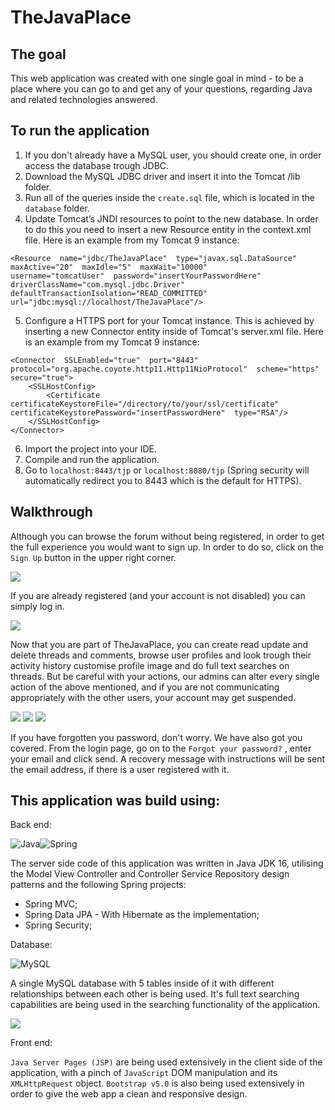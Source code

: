# TheJavaPlace


## The goal
This web application was created with one single goal in mind - to be a place where you can go to and get any of your questions, regarding Java and related technologies answered.

## To run the application
1. If you don't already have a MySQL user, you should create one, in order access the database trough JDBC.
2. Download the MySQL JDBC driver and insert it into the Tomcat /lib folder.
3. Run all of the queries inside the `create.sql` file, which is located in the `database` folder.
4. Update Tomcat’s JNDI resources to point to the new database. In order to do this you need to insert a new Resource entity in the context.xml file. Here is an example from my Tomcat 9 instance:
 ```
 <Resource  name="jdbc/TheJavaPlace"  type="javax.sql.DataSource"
maxActive="20"  maxIdle="5"  maxWait="10000"
username="tomcatUser"  password="insertYourPasswordHere"
driverClassName="com.mysql.jdbc.Driver"
defaultTransactionIsolation="READ_COMMITTED"
url="jdbc:mysql://localhost/TheJavaPlace"/>
 ```
5. Configure a HTTPS port for your Tomcat instance. This is achieved by inserting a new Connector entity inside of Tomcat's server.xml file. Here is an example from my Tomcat 9 instance:
```
<Connector  SSLEnabled="true"  port="8443"  protocol="org.apache.coyote.http11.Http11NioProtocol"  scheme="https"  secure="true">
	<SSLHostConfig>
		<Certificate certificateKeystoreFile="/directory/to/your/ssl/certificate"  certificateKeystorePassword="insertPasswordHere"  type="RSA"/>
	</SSLHostConfig>
</Connector>
```

6. Import the project into your IDE.
7. Compile and run the application.
8. Go to `localhost:8443/tjp` or `localhost:8080/tjp` (Spring security will automatically redirect you to 8443 which is the default for HTTPS).

## Walkthrough

Although you can browse the forum without being registered, in order to get the full experience you would want to sign up. In order to do so, click on the `Sign Up` button in the upper right corner.


![](https://i.imgur.com/KDrgaXc.png)

If you are already registered (and your account is not disabled) you can simply log in.


![](https://i.imgur.com/gw0sWCf.png)

Now that you are part of TheJavaPlace, you can create read update and delete threads and comments, browse user profiles and look trough their activity history customise profile image and do full text searches on threads. But be careful with your actions, our admins can alter every single action of the above mentioned, and if you are not communicating appropriately with the other users, your account may get suspended. 

![](https://i.imgur.com/hiZVWvM.png)
![](https://i.imgur.com/QMQTbBj.png)
![](https://i.imgur.com/9vN98HK.png)

If you have forgotten you password, don't worry. We have also got you covered. From the login page, go on to the `Forgot your password?` , enter your email and click send. A recovery message with instructions will be sent the email address, if there is a user registered with it. 

## This application was build using:

Back end:

![Java](https://img.shields.io/badge/java-%23ED8B00.svg?style=for-the-badge&logo=java&logoColor=white)![Spring](https://img.shields.io/badge/spring-%236DB33F.svg?style=for-the-badge&logo=spring&logoColor=white)

The server side code of this application was written in Java JDK 16, utilising the Model View Controller and Controller Service Repository design patterns and the following Spring projects:
- Spring MVC;
- Spring Data JPA - With Hibernate as the implementation;
- Spring Security;

Database:

![MySQL](https://img.shields.io/badge/mysql-%2300f.svg?style=for-the-badge&logo=mysql&logoColor=white)

A single MySQL database with 5 tables inside of it with different relationships between each other is being used. It's full text searching capabilities are being used in the searching functionality of the application. 



![](https://i.imgur.com/BfbdpSV.png)


Front end:

`Java Server Pages (JSP)` are being used extensively in the client side of the application, with a pinch of `JavaScript` DOM manipulation and its `XMLHttpRequest` object. `Bootstrap v5.0` is also being used extensively in order to give the web app a clean and responsive design. 